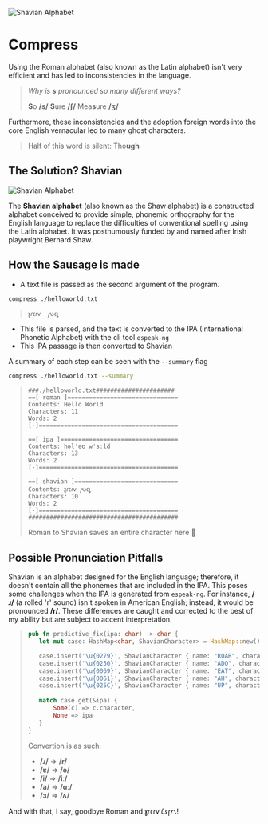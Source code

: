 ![Shavian Alphabet](https://www.shavian.info/img/Sampler_Cafe_Majestic_Regular.png)

# Compress

Using the Roman alphabet (also known as the Latin alphabet) isn't very efficient and has led to inconsistencies in the language. 

> *Why is **s** pronounced so many different ways?*
>
>**S**o **/&#115;/**
>**S**ure **/&#643;/**
>Mea**s**ure **/&#658;/**

Furthermore, these inconsistencies and the adoption foreign words into the core English vernacular led to many ghost characters.

>Half of this word is silent: Tho**ugh**

## The Solution? Shavian
![Shavian Alphabet](https://upload.wikimedia.org/wikipedia/commons/thumb/0/0d/Shavian_in_Shavian.svg/200px-Shavian_in_Shavian.svg.png)

The **Shavian alphabet** (also known as the Shaw alphabet) is a constructed alphabet conceived to provide simple, phonemic orthography for the English language to replace the difficulties of conventional spelling using the Latin alphabet. It was posthumously funded by and named after Irish playwright Bernard Shaw.

## How the Sausage is made

- A text file is passed as the second argument of the program.
```bash
compress ./helloworld.txt
```
>```
>𐑣𐑩𐑤𐑩𐑫  𐑢𐑻𐑤𐑛
>```

- This file is parsed, and the text is converted to the IPA (International Phonetic Alphabet) with the cli tool ```espeak-ng```
- This IPA passage is then converted to Shavian

A summary of each step can be seen with the ```--summary``` flag
```bash
compress ./helloworld.txt --summary
```
>```
>###./helloworld.txt######################
>==[ roman ]===============================
>Contents: Hello World
>Characters: 11
>Words: 2
>[-]=======================================
>
>==[ ipa ]=================================
>Contents: həlˈəʊ wˈɜːld
>Characters: 13
>Words: 2
>[-]=======================================
>
>==[ shavian ]=============================
>Contents: 𐑣𐑩𐑤𐑩𐑫 𐑢𐑻𐑤𐑛
>Characters: 10
>Words: 2
>[-]=======================================
>##########################################
>```
>Roman to Shavian saves an entire character here 🤯

## Possible Pronunciation Pitfalls

Shavian is an alphabet designed for the English language; therefore, it doesn't contain all the phonemes that are included in the IPA. This poses some challenges when the IPA is generated from ```espeak-ng```. For instance, **/&#633;/** (a rolled 'r' sound) isn't spoken in American English; instead, it would be pronounced **/r/**. These differences are caught and corrected to the best of my ability but are subject to accent interpretation.

>```rust
>pub fn predictive_fix(ipa: char) -> char {
>    let mut case: HashMap<char, ShavianCharacter> = HashMap::new();
>
>    case.insert('\u{0279}', ShavianCharacter { name: "ROAR", character: '\u{1046E}', phoneme: PhonemeCharacter { ipa: "\u{0072}", examples: ["r","",""] }});
>    case.insert('\u{0250}', ShavianCharacter { name: "ADO", character: '\u{10469}', phoneme: PhonemeCharacter { ipa: "\u{0259}", examples: ["a","o",""] }});
>    case.insert('\u{0069}', ShavianCharacter { name: "EAT", character: '\u{10470}', phoneme: PhonemeCharacter { ipa: "\u{0069}\u{02D0}", examples: ["ee","e",""] }});
>    case.insert('\u{0061}', ShavianCharacter { name: "AH", character: '\u{1046D}', phoneme: PhonemeCharacter { ipa: "\u{0251}\u{02D0}", examples: ["a","",""] }});
>    case.insert('\u{025C}', ShavianCharacter { name: "UP", character: '\u{10473}', phoneme: PhonemeCharacter { ipa: "\u{028C}", examples: ["u","",""] }});
>    
>    match case.get(&ipa) {
>        Some(c) => c.character,
>        None => ipa
>    }
>}
>```
>Convertion is as such:
>- **/&#633;/** => **/&#114;/**
>- **/&#592;/** => **/&#x259;/**
>- **/&#x69;/** => **/&#x69;&#x2D0;/**
>- **/&#x61;/** => **/&#x251;&#x2D0;/**
>- **/&#x25C;/** => **/&#x28C;/**

And with that, I say, goodbye Roman and 𐑣𐑩𐑤𐑩𐑫  𐑖𐑭𐑝𐑾𐑯!
